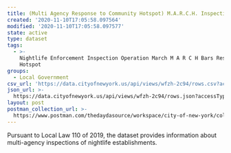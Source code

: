 ```yaml
---
title: (Multi Agency Response to Community Hotspot) M.A.R.C.H. Inspections
created: '2020-11-10T17:05:58.097564'
modified: '2020-11-10T17:05:58.097577'
state: active
type: dataset
tags:
  - >-
    Nightlife Enforcement Inspection Operation March M A R C H Bars Restaurants
    Hotspot
groups:
  - Local Government
csv_url: 'https://data.cityofnewyork.us/api/views/wfzh-2c94/rows.csv?accessType=DOWNLOAD'
json_url: >-
  https://data.cityofnewyork.us/api/views/wfzh-2c94/rows.json?accessType=DOWNLOAD
layout: post
postman_collection_url: >-
  https://www.postman.com/thedaydasource/workspace/city-of-new-york/collection/15909983-68415ea9-ad94-43b5-9571-1aae04698a4c
---
```

Pursuant to Local Law 110 of 2019, the dataset provides information about multi-agency inspections of nightlife establishments.
